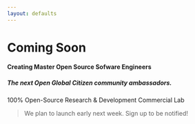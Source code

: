 ```yaml
---
layout: defaults
---
```


# Coming Soon

#### Creating Master Open Source Sofware Engineers

##### The _next_ Open Global Citizen community ambassadors. 

100% Open-Source Research & Development Commercial Lab

> We plan to launch early next week. Sign up to be notified!






